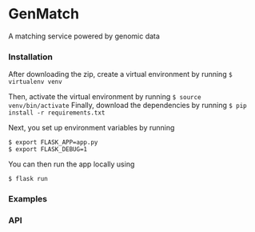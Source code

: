# GenMatch
A matching service powered by genomic data

### Installation
After downloading the zip, create a virtual environment by running 
```$ virtualenv venv ```

Then, activate the virtual environment by running 
```$ source venv/bin/activate```
Finally, download the dependencies by running 
```$ pip install -r requirements.txt```

Next, you set up environment variables by running
```
$ export FLASK_APP=app.py
$ export FLASK_DEBUG=1
```
You can then run the app locally using
```
$ flask run
```

### Examples



### API
